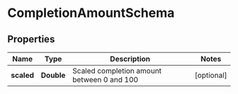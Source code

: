 
# CompletionAmountSchema

## Properties
Name | Type | Description | Notes
------------ | ------------- | ------------- | -------------
**scaled** | **Double** | Scaled completion amount between 0 and 100 |  [optional]



